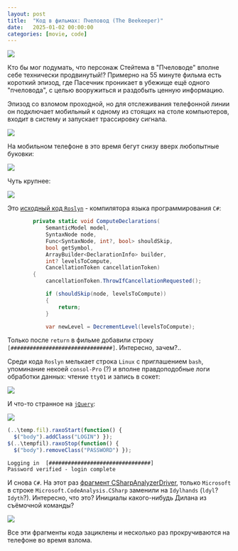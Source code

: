 ```yaml
---
layout: post
title:  "Код в фильмах: Пчеловод (The Beekeeper)"
date:   2025-01-02 00:00:00
categories: [movie, code]
---
```


![]({{site.url}}/images/the-beekeeper/the-beekeeper.webp)

Кто бы мог подумать, что персонаж Стейтема в "Пчеловоде" вполне себе технически продвинутый!? Примерно на 55 минуте фильма есть короткий эпизод, где Пасечник проникает в убежище ещё одного "пчеловода", с целью вооружиться и раздобыть ценную информацию.

Эпизод со взломом проходной, но для отслеживания телефонной линии он подключает мобильный к одному из стоящих на столе компьютеров, входит в систему и запускает трассировку сигнала.

![]({{site.url}}/images/the-beekeeper/tracing-screen.webp)

На мобильном телефоне в это время бегут снизу вверх любопытные буковки:

![]({{site.url}}/images/the-beekeeper/mobile-hack.webp)


Чуть крупнее:

![]({{site.url}}/images/the-beekeeper/mobile-hack-crop-1.webp)

Это [исходный код `Roslyn`](https://github.com/dotnet/roslyn/blob/version-3.2.0/src/Compilers/CSharp/CSharpAnalyzerDriver/CSharpDeclarationComputer.cs#L50) - компилятора языка программирования `C#`:

```c#
        private static void ComputeDeclarations(
            SemanticModel model,
            SyntaxNode node,
            Func<SyntaxNode, int?, bool> shouldSkip,
            bool getSymbol,
            ArrayBuilder<DeclarationInfo> builder,
            int? levelsToCompute,
            CancellationToken cancellationToken)
        {
            cancellationToken.ThrowIfCancellationRequested();

            if (shouldSkip(node, levelsToCompute))
            {
                return;
            }

            var newLevel = DecrementLevel(levelsToCompute);
```

Только после `return` в фильме добавили строку `[################################]`. Интересно, зачем?..

Среди кода `Roslyn` мелькает строка `Linux` с приглашением `bash`, упоминание некоей `consol-Pro` (?) и вполне правдоподобные логи обработки данных: чтение `tty01` и запись в сокет:

![]({{site.url}}/images/the-beekeeper/mobile-hack-crop-2.webp)

И что-то странное на [`jQuery`](https://jquery.com/):

![]({{site.url}}/images/the-beekeeper/mobile-hack-crop-3.webp)

```js
(..\temp.fil).raxoStart(function() {
  $("body").addClass("LOGIN") });
$(..\tempfil).raxoStop(function() {
  $("body").removeClass("PASSWORD") });
```

```
Logging in  [################################]
Password verified - login complete
```

И снова `C#`. На этот раз [фрагмент CSharpAnalyzerDriver](https://github.com/dotnet/roslyn/blob/version-3.2.0/src/Compilers/CSharp/CSharpAnalyzerDriver/CSharpDeclarationComputer.cs#L13), только `Microsoft` в строке `Microsoft.CodeAnalysis.CSharp` заменили на `Idylhands` (`ldyl`? `Idyth`?). Интересно, что это? Инициалы какого-нибудь Дилана из съёмочной команды?

![]({{site.url}}/images/the-beekeeper/mobile-hack-crop-4.webp)

Все эти фрагменты кода зациклены и несколько раз прокручиваются на телефоне во время взлома.
